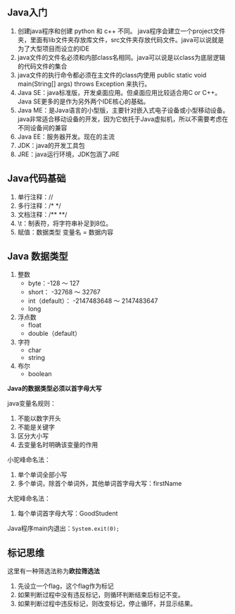 
## Java入门

1. 创建java程序和创建 python 和 c++ 不同。 java程序会建立一个project文件夹，里面有lib文件夹存放库文件，src文件夹存放代码文件。java可以说就是为了大型项目而设立的IDE
2. java文件的文件名必须和内部class名相同。java可以说是以class为底层逻辑的代码文件的集合
3. java文件的执行命令都必须在主文件的class内使用 public static void main(String[] args) throws Exception 来执行。
4. Java SE：java标准版，开发桌面应用。但桌面应用比较适合用C or C++。Java SE更多的是作为另外两个IDE核心的基础。
5. Java ME：是Java语言的小型版，主要针对嵌入式电子设备或小型移动设备。java非常适合移动设备的开发，因为它依托于Java虚拟机，所以不需要考虑在不同设备间的兼容
6. Java EE：服务器开发。现在的主流
7. JDK：java的开发工具包
8. JRE：java运行环境，JDK包涵了JRE

## Java代码基础

1. 单行注释：//
2. 多行注释：/* */
3. 文档注释：/** **/
4. \t：制表符，将字符串补足到8位。
5. 赋值：数据类型 变量名 = 数据内容

## Java 数据类型

1. 整数
   * byte：-128 ～ 127
   * short： -32768 ～ 32767
   * int（default）： -2147483648 ～ 2147483647
   * long
2. 浮点数
   * float
   * double（default）
3. 字符
   * char
   * string
4. 布尔
   * boolean

**Java的数据类型必须以首字母大写**

java变量名规则：
1. 不能以数字开头
2. 不能是关键字
3. 区分大小写
4. 去变量名时明确该变量的作用

小驼峰命名法：
1. 单个单词全部小写
2. 多个单词，除首个单词外，其他单词首字母大写：firstName

大驼峰命名法：
1. 每个单词首字母大写：GoodStudent

Java程序main内退出：`System.exit(0);`

## 标记思维  
这里有一种筛选法称为**欧拉筛选法**
1. 先设立一个flag，这个flag作为标记
2. 如果判断过程中没有违反标记，则循环判断结束后标记不变。
3. 如果判断过程中违反标记，则改变标记，停止循环，并显示结果。